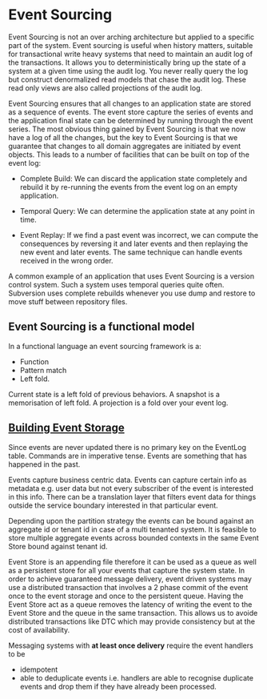
# Event Sourcing

Event Sourcing is not an over arching architecture but applied to a specific part of the system. Event sourcing is useful when history matters, suitable for transactional write heavy systems that need to maintain an audit log of the transactions. It allows you to deterministically bring up the state of a system at a given time using the audit log. You never really query the log but construct denormalized read models that chase the audit log. These read only views are also called projections of the audit log.

Event Sourcing ensures that all changes to an application state are stored as a sequence of events. The event store capture the series of events and the application final state can be determined by running through the event series.
The most obvious thing gained by Event Sourcing is that we now have a log of all the changes, but the key to Event Sourcing is that we guarantee that changes to all domain aggregates are initiated by event objects. This leads to a number of facilities that can be built on top of the event log:

* Complete Build: We can discard the application state completely and rebuild it by re-running the events from the event log on an empty application.

* Temporal Query: We can determine the application state at any point in time.

* Event Replay:  If we find a past event was incorrect, we can compute the consequences by reversing it and later events and then replaying the new event and later events. The same technique can handle events received in the wrong order.

A common example of an application that uses Event Sourcing is a version control system. Such a system uses temporal queries quite often. Subversion uses complete rebuilds whenever you use dump and restore to move stuff between repository files.

## Event Sourcing is a functional model

In a functional language an event sourcing framework is a:

* Function
* Pattern match
* Left fold.

Current state is a left fold of previous behaviors. A snapshot is a memorisation of left fold. A projection is a fold over your event log.


## [Building Event Storage](https://cqrs.wordpress.com/documents/building-event-storage/)

Since events are never updated there is no primary key on the EventLog table. Commands are in imperative tense. Events are something that has happened in the past.

Events capture business centric data. Events can capture certain info as metadata e.g. user data but not every subscriber of the event is interested in this info. There can be a translation layer that filters event data for things outside the service boundary interested in that particular event.

Depending upon the partition strategy the events can be bound against an aggregate id or tenant id in case of a multi tenanted system. It is feasible to store multiple aggregate events across bounded contexts in the same Event Store bound against tenant id.

Event Store is an appending file therefore it can be used as a queue as well as a persistent store for all your events that capture the system state. In order to achieve guaranteed message delivery, event driven systems may use a distributed transaction that involves a 2 phase commit of the event once to the event storage and once to the persistent queue. Having the Event Store act as a queue removes the latency of writing the event to the Event Store and the queue in the same transaction. This allows us to avoide distributed transactions like DTC which may provide consistency but at the cost of availability.

Messaging systems with **at least once delivery** require the event handlers to be

* idempotent
* able to deduplicate events i.e. handlers are able to recognise duplicate events and drop them if they have already been processed.

